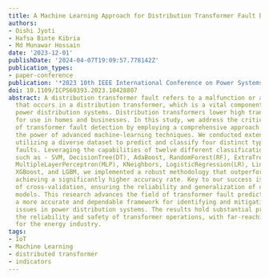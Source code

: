 ```yaml
---
title: A Machine Learning Approach for Distribution Transformer Fault Detection
authors:
- Oishi Jyoti
- Hafsa Binte Kibria
- Md Munawar Hossain
date: '2023-12-01'
publishDate: '2024-04-07T19:09:57.778142Z'
publication_types:
- paper-conference
publication: '*2023 10th IEEE International Conference on Power Systems, ICPS 2023*'
doi: 10.1109/ICPS60393.2023.10428807
abstract: A distribution transformer fault refers to a malfunction or abnormal condition
  that occurs in a distribution transformer, which is a vital component in electrical
  power distribution systems. Distribution transformers lower high transmission voltage
  for use in homes and businesses. In this study, we address the critical challenge
  of transformer fault detection by employing a comprehensive approach that harnesses
  the power of advanced machine-learning techniques. We conducted extensive experiments
  utilizing a diverse dataset to predict and classify four distinct types of transformer
  faults. Leveraging the capabilities of twelve different classification algorithms,
  such as - SVM, DecisionTree(DT), AdaBoost, RandomForest(RF), ExtraTrees(ET), GradientBoosting(GB),
  MultipleLayerPerceptron(MLP), KNeighbors, LogisticRegression(LR), LinearDiscriminantAnalysis,
  XGBoost, and LGBM, we implemented a robust methodology that outperformed prior results,
  achieving a significantly higher accuracy rate. Key to our success is the integration
  of cross-validation, ensuring the reliability and generalization of our predictive
  models. This research advances the field of transformer fault prediction, offering
  a more accurate and dependable framework for identifying and mitigating critical
  issues in power distribution systems. The results hold substantial promise for enhancing
  the reliability and safety of transformer operations, with far-reaching implications
  for the energy industry.
tags:
- IoT
- Machine Learning
- distributed transformer
- indicators
---
```

